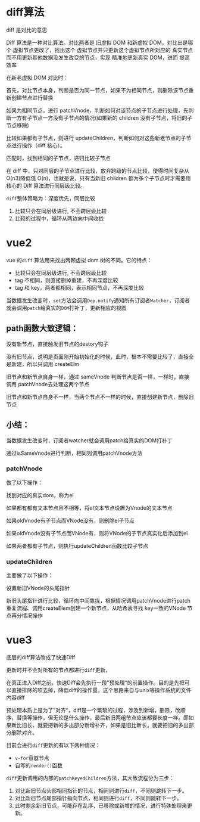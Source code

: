# diff算法

diff 是对比的意思

Diff 算法是一种对比算法。对比两者是 旧虚拟 DOM 和新虚拟 DOM，对比出是哪个 虚拟节点更改了，找出这个 虚拟节点并只更新这个虚拟节点所对应的 真实节点而不用更新其他数据没发生改变的节点，实现 精准地更新真实 DOM，进而 提高效率

在新老虚拟 DOM 对比时：

首先，对比节点本身，判断是否为同一节点，如果不为相同节点，则删除该节点重新创建节点进行替换

如果为相同节点，进行 patchVnode，判断如何对该节点的子节点进行处理，先判断一方有子节点一方没有子节点的情况(如果新的 children 没有子节点，将旧的子节点移除)

比较如果都有子节点，则进行 updateChildren，判断如何对这些新老节点的子节点进行操作（diff 核心）。

匹配时，找到相同的子节点，递归比较子节点

在 diff 中，只对同层的子节点进行比较，放弃跨级的节点比较，使得时间复杂从 O(n3)降低值 O(n)，也就是说，只有当新旧 children 都为多个子节点时才需要用核心的 Diff 算法进行同层级比较。

`diff`整体策略为：深度优先，同层比较

1. 比较只会在同层级进行, 不会跨层级比较
2. 比较的过程中，循环从两边向中间收拢

# vue2

vue 的`diff` 算法用来找出两颗虚拟 dom 树的不同。它的特点：

- 比较只会在同层级进行, 不会跨层级比较
- tag 不相同，则直接删掉重建，不再深度比较
- tag 和 key，两者都相同，表示相同节点，不再深度比较

当数据发生改变时，`set`方法会调用`Dep.notify`通知所有订阅者`Watcher`，订阅者就会调用`patch`给真实的`DOM`打补丁，更新相应的视图

## path函数大致逻辑：

没有新节点，直接触发旧节点的destory钩子

没有旧节点，说明是页面刚开始初始化的时候，此时，根本不需要比较了，直接全是新建，所以只调用 createElm

旧节点和新节点自身一样，通过 sameVnode 判断节点是否一样，一样时，直接调用 patchVnode去处理这两个节点

旧节点和新节点自身不一样，当两个节点不一样的时候，直接创建新节点，删除旧节点

## 小结：

当数据发生改变时，订阅者watcher就会调用patch给真实的DOM打补丁

通过isSameVnode进行判断，相同则调用patchVnode方法

### patchVnode

做了以下操作：

找到对应的真实dom，称为el

如果都有都有文本节点且不相等，将el文本节点设置为Vnode的文本节点

如果oldVnode有子节点而VNode没有，则删除el子节点

如果oldVnode没有子节点而VNode有，则将VNode的子节点真实化后添加到el

如果两者都有子节点，则执行updateChildren函数比较子节点

### updateChildren

主要做了以下操作：

设置新旧VNode的头尾指针

新旧头尾指针进行比较，循环向中间靠拢，根据情况调用patchVnode进行patch重复流程、调用createElem创建一个新节点，从哈希表寻找 key一致的VNode 节点再分情况操作

# vue3

底层的diff算法改成了快速Diff

更新时并不会对所有的节点都进行`diff`更新，

在真正进入Diff之前，快速Diff会先执行一段”预处理“的前置操作。目的是先把可以直接排除的项去掉，降低diff的操作量。这个思路来自与unix等操作系统的文件内容diff

预处理本质上是为了”对齐“，diff是一个繁琐的过程，涉及到新增，删除，改顺序，替换等操作。但无论是什么操作，最后新旧两组节点应该都要长度一样。即如果新比旧长，就要把新的多出部分新增补齐，如果是旧比新长，就要把旧的多出部分删除对齐。

目前会进行`diff`更新的有以下两种情况：

- `v-for`容器节点
- 自写的`render()`函数

`diff`更新调用的内部的`patchKeyedChildren`方法，其大致流程分为三步：

1. 对比新旧节点头部相同指针的节点，相同则进行`diff`，不同则跳转下一步。
2. 对比新旧节点尾部指针指向节点，相同则进行`diff`，不同则跳转下一步。
3. 此时剩余新旧节点，可能存在乱序、已移除或新增的情况，进行特殊处理来更新。

